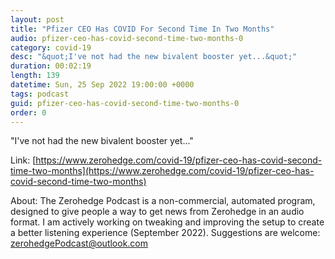 ```yaml
---
layout: post
title: "Pfizer CEO Has COVID For Second Time In Two Months"
audio: pfizer-ceo-has-covid-second-time-two-months-0
category: covid-19
desc: "&quot;I've not had the new bivalent booster yet...&quot;"
duration: 00:02:19
length: 139
datetime: Sun, 25 Sep 2022 19:00:00 +0000
tags: podcast
guid: pfizer-ceo-has-covid-second-time-two-months-0
order: 0
---
```

&quot;I've not had the new bivalent booster yet...&quot;

Link: [https://www.zerohedge.com/covid-19/pfizer-ceo-has-covid-second-time-two-months](https://www.zerohedge.com/covid-19/pfizer-ceo-has-covid-second-time-two-months)

About: The Zerohedge Podcast is a non-commercial, automated program, designed to give people a way to get news from Zerohedge in an audio format.  I am actively working on tweaking and improving the setup to create a better listening experience (September 2022).  Suggestions are welcome: [zerohedgePodcast@outlook.com](mailto:zerohedgePodcast@outlook.com)